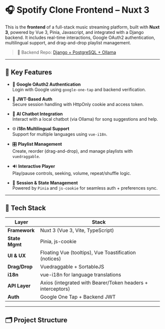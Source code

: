 # 🎧 Spotify Clone Frontend – Nuxt 3

This is the **frontend** of a full-stack music streaming platform, built with **Nuxt 3**, powered by Vue 3, Pinia, Javascript, and integrated with a Django backend. 
It includes real-time interactions, Google OAuth2 authentication, multilingual support, and drag-and-drop playlist management.

> 🔗 Backend Repo: [Django + PostgreSQL + Ollama](https://github.com/nhat-khoa/spotify-clone-backend)

---

## 🚀 Key Features

- 🔐 **Google OAuth2 Authentication**  
  Login with Google using `google-one-tap` and backend verification.

- 🔑 **JWT-Based Auth**  
  Secure session handling with HttpOnly cookie and access token.

- 🧠 **AI Chatbot Integration**  
  Interact with a local chatbot (via Ollama) for song suggestions and help.

- 🌐 **i18n Multilingual Support**  
  Support for multiple languages using `vue-i18n`.

- 🎛️ **Playlist Management**  
  Create, reorder (drag-and-drop), and manage playlists with `vuedraggable`.

- 🔊 **Interactive Player**  
  Play/pause controls, seeking, volume, repeat/shuffle logic.

- 🍪 **Session & State Management**  
  Powered by `Pinia` and `js-cookie` for seamless auth + preferences sync.

---

## 🧪 Tech Stack

| Layer          | Stack                                                                 |
|----------------|-----------------------------------------------------------------------|
| **Framework**  | Nuxt 3 (Vue 3, Vite, TypeScript)                                      |
| **State Mgmt** | Pinia, js-cookie                                                      |
| **UI & UX**    | Floating Vue (tooltips), Vue Toastification (notices)                |
| **Drag/Drop**  | Vuedraggable + SortableJS                                             |
| **i18n**       | vue-i18n for language translations                                    |
| **API Layer**  | Axios (integrated with Bearer/Token headers + interceptors)          |
| **Auth**       | Google One Tap + Backend JWT                                          |

---

## 🗂️ Project Structure

